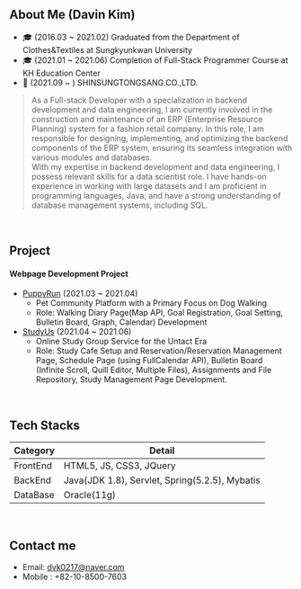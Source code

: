 ## About Me (Davin Kim)
- 🎓 (2016.03 ~ 2021.02) Graduated from the Department of Clothes&Textiles at Sungkyunkwan University
- 🎓 (2021.01 ~ 2021.06) Completion of Full-Stack Programmer Course at KH Education Center
- 👔 (2021.09 ~ ) SHINSUNGTONGSANG.CO.,LTD.
> As a Full-stack Developer with a specialization in backend development and data engineering, I am currently involved in the construction and maintenance of an ERP (Enterprise Resource Planning) system for a fashion retail company. In this role, I am responsible for designing, implementing, and optimizing the backend components of the ERP system, ensuring its seamless integration with various modules and databases. <br>
With my expertise in backend development and data engineering, I possess relevant skills for a data scientist role. I have hands-on experience in working with large datasets and I am proficient in programming languages, Java, and have a strong understanding of database management systems, including SQL.
<br>

## Project
#### Webpage Development Project
- [PuppyRun](https://github.com/Dog-Rice-Team/PUPPYRUN-JAVA) (2021.03 ~ 2021.04)
  - Pet Community Platform with a Primary Focus on Dog Walking
  - Role: Walking Diary Page(Map API, Goal Registration, Goal Setting, Bulletin Board, Graph, Calendar) Development
- [StudyUs](https://github.com/38gttaeng/studyus) (2021.04 ~ 2021.06)
  - Online Study Group Service for the Untact Era
  - Role: Study Cafe Setup and Reservation/Reservation Management Page, Schedule Page (using FullCalendar API), Bulletin Board (Infinite Scroll, Quill Editor, Multiple Files), Assignments and File Repository, Study Management Page Development.
<br>

## Tech Stacks
Category | Detail
---- | ----
FrontEnd | HTML5, JS, CSS3, JQuery
BackEnd | Java(JDK 1.8), Servlet, Spring(5.2.5), Mybatis
DataBase | Oracle(11g)
<br>

## Contact me
- Email: <dvk0217@naver.com>
- Mobile : +82-10-8500-7603
